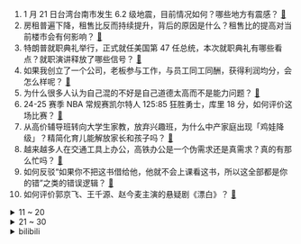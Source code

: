 1. 1 月 21 日台湾台南市发生 6.2 级地震，目前情况如何？哪些地方有震感？ [:link:](https://www.zhihu.com/question/10131247100)
2. 房租普遍下降，租售比反而持续提升，背后的原因是什么？租售比的提高对当前楼市会有何影响？ [:link:](https://www.zhihu.com/question/9561122205)
3. 特朗普就职典礼举行，正式就任美国第 47 任总统，本次就职典礼有哪些看点？就职演讲释放了哪些信号？ [:link:](https://www.zhihu.com/question/10105381450)
4. 如果我创立了一个公司，老板参与工作，与员工同工同酬，获得利润均分，会怎么样呢？ [:link:](https://www.zhihu.com/question/3194918699)
5. 为什么很多人认为自己混的不好是自己道德太高而不是能力问题？ [:link:](https://www.zhihu.com/question/6270894666)
6. 24-25 赛季 NBA 常规赛凯尔特人 125:85 狂胜勇士，库里 18 分，如何评价这场比赛？ [:link:](https://www.zhihu.com/question/10144329189)
7. 从高价辅导班转向大学生家教，放弃兴趣班，为什么中产家庭出现「鸡娃降级」？精简化育儿能解放家长和孩子吗？ [:link:](https://www.zhihu.com/question/10086916559)
8. 越来越多人在交通工具上办公，高铁办公是一个伪需求还是真需求？真的有那么忙吗？ [:link:](https://www.zhihu.com/question/10037276714)
9. 如何反驳“如果你不把这书借给他，他就不会上课看这书，所以这全部都是你的错”之类的错误逻辑？ [:link:](https://www.zhihu.com/question/10005812549)
10. 如何评价郭京飞、王千源、赵今麦主演的悬疑剧《漂白》？ [:link:](https://www.zhihu.com/question/9847458748)
<details>
<summary>11 ~ 20</summary>

11. 如何看待特朗普提出的「拯救 TikTok 方案」，建立合资企业，其中美国占股 50% ？ [:link:](https://www.zhihu.com/question/10064513622)
12. 无意发现透过防盗窗的杆可以看到更清楚的月亮，肉眼可见，谁可以帮我解释一下？ [:link:](https://www.zhihu.com/question/564059264)
13. 杨戬代替悟能，哪吒代替悟净，取经可以不找外援吗？ [:link:](https://www.zhihu.com/question/665404731)
14. 杰青、优青、青基项目统一改名为青年科学基金项目（A、B、C类），30年招牌已成历史，你怎么看？ [:link:](https://www.zhihu.com/question/10094855365)
15. 美国批量制造万吨级的“自由轮”，在今天有类似设计和产品吗？比如今天的什么船最类似？ [:link:](https://www.zhihu.com/question/31003394)
16. 特朗普夫人发行梅拉尼娅币，价格涨幅超 50%，特朗普币值挫 30%，特朗普夫妇为何发币？有哪些风险？ [:link:](https://www.zhihu.com/question/10066993272)
17. 请问高中化学是不是算高中所有科目里面难度非常大的一科？ [:link:](https://www.zhihu.com/question/8687296227)
18. 为什么手机厂商会对安卓进行定制，却几乎没有电脑厂商对 Windows 系统进行定制? [:link:](https://www.zhihu.com/question/8509937626)
19. 如果是赵云丢失街亭，会不会被诸葛亮“挥泪斩杀”？ [:link:](https://www.zhihu.com/question/9940331414)
20. 领导会真心欣赏那些舍弃个人生活和家庭，眼里只有工作的事业狂型员工吗？ [:link:](https://www.zhihu.com/question/9905185067)
</details>
<details>
<summary>21 ~ 30</summary>

21. 网红小狗「艾特」被直播洗澡后去世，从专业角度分析潘宏整个过程处置是否得当？小狗去世的原因可能有哪些？ [:link:](https://www.zhihu.com/question/10025272705)
22. 如何看待日本乒协宣布洛杉矶奥运会男子夺牌、女子冲金的目标计划？ [:link:](https://www.zhihu.com/question/10106851550)
23. 神奇女侠为什么打不过大超？ [:link:](https://www.zhihu.com/question/320829677)
24. 河南哪里的胡辣汤最正宗呢？ [:link:](https://www.zhihu.com/question/661040885)
25. 信息化项目交付为什么越来越难？ [:link:](https://www.zhihu.com/question/7857010769)
26. 如何调出斯蒂芬·肖尔的胶片色彩？ [:link:](https://www.zhihu.com/question/523072470)
27. 如何评价豹1坦克？ [:link:](https://www.zhihu.com/question/39595335)
28. 为什么有些人习惯性对父母「报喜不报忧」？这算是一种人际模式吗？底层心理机制是怎样的？ [:link:](https://www.zhihu.com/question/9650243302)
29. 有哪些东西是被过度设计（over-designed）的？ [:link:](https://www.zhihu.com/question/19674039)
30. 特朗普签署行政令，美国将退出《巴黎协定》，会对美国发展带来哪些影响？对全球应对气候变化有哪些影响？ [:link:](https://www.zhihu.com/question/10150733439)
</details><details>
<summary>bilibili</summary>

</details>